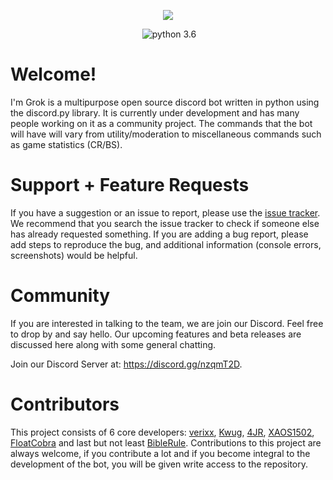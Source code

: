 

<div align="center">
        <p> <img src="https://i.imgur.com/avDbgQa.png"/> </p>
	<p>
		<a href="https://discord.gg/pmQSbAd"><img src="https://discordapp.com/api/guilds/345787308282478592/embed.png" alt="" /></a>
		<img src="https://img.shields.io/badge/python-3.6-brightgreen.svg" alt="python 3.6" /></a>
	</p>
</div>

# Welcome! 

I'm Grok is a multipurpose open source discord bot written in python using the discord.py library. It is currently under development and has many people working on it as a community project. The commands that the bot will have will vary from utility/moderation to miscellaneous commands such as game statistics (CR/BS). 

# Support + Feature Requests
If you have a suggestion or an issue to report, please use the [issue tracker](https://github.com/verixx/grokbot/issues). We recommend that you search the issue tracker to check if someone else has already requested something. If you are adding a bug report, please add steps to reproduce the bug, and additional information (console errors, screenshots) would be helpful.

# Community
If you are interested in talking to the team, we are join our Discord. Feel free to drop by and say hello. Our upcoming features and beta releases are discussed here along with some general chatting.

Join our Discord Server at: https://discord.gg/nzqmT2D.

# Contributors

This project consists of 6 core developers: [verixx](https://github.com/verixx), [Kwug](https://github.com/kwugfighter), [4JR](https://github.com/fourjr), [XAOS1502](https://github.com/XAOS1502), [FloatCobra](https://github.com/FloatCobra) and last but not least [BibleRule](https://github.com/biblerule). Contributions to this project are always welcome, if you contribute a lot and if you become integral to the development of the bot, you will be given write access to the repository. 
